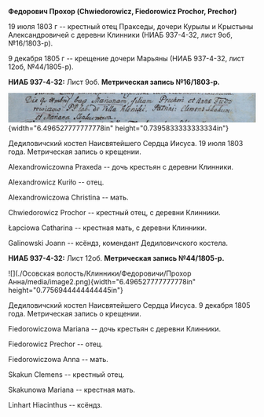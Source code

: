 **Федорович Прохор (Chwiedorowicz, Fiedorowicz Prochor, Prechor)**

19 июля 1803 г -- крестный отец Пракседы, дочери Курылы и Крыстыны
Александровичей с деревни Клинники (НИАБ 937-4-32, лист 9об,
№16/1803-р).

9 декабря 1805 г -- крещение дочери Марьяны (НИАБ 937-4-32, лист 12об,
№44/1805-р).

**НИАБ 937-4-32:** Лист 9об. **Метрическая запись №16/1803-р.**

![](./media/a540f7e1a112b2bb893539b8dbf1aebdd39fef05.png){width="6.496527777777778in"
height="0.7395833333333334in"}

Дедиловичский костел Наисвятейшего Сердца Иисуса. 19 июля 1803 года.
Метрическая запись о крещении.

Alexandrowiczowna Praxeda -- дочь крестьян с деревни Клинники.

Alexandrowicz Kuriło -- отец.

Alexandrowiczowa Christina -- мать.

Chwiedorowicz Prochor -- крестный отец, с деревни Клинники.

Łapciowa Catharina -- крестная мать, с деревни Клинники.

Galinowski Joann -- ксёндз, комендант Дедиловичского костела.

**НИАБ 937-4-32:** Лист 12об. **Метрическая запись №44/1805-р.**

![](./Осовская волость/Клинники/Федоровичи/Прохор Анна/media/image2.png){width="6.496527777777778in"
height="0.7756944444444445in"}

Дедиловичский костел Наисвятейшего Сердца Иисуса. 9 декабря 1805 года.
Метрическая запись о крещении.

Fiedorowiczowa Mariana -- дочь крестьян с деревни Клинники.

Fiedorowicz Prechor -- отец.

Fiedorowiczowa Anna -- мать.

Skakun Clemens -- крестный отец.

Skakunowa Mariana -- крестная мать.

Linhart Hiacinthus -- ксёндз.

